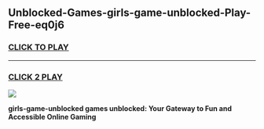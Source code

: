 
## Unblocked-Games-girls-game-unblocked-Play-Free-eq0j6
<h3>
<a href="https://premium76.site?title=girls-game-unblocked&ref=20M">CLICK TO PLAY</a></h3>
<hr>

<h3>
<a href="https://premium76.site?title=girls-game-unblocked&ref=20M">CLICK 2 PLAY</a>
  
</h3>

<a href="https://premium76.site?title=girls-game-unblocked&ref=19M"><img src="https://clearcache.store/games.png"></a>


**girls-game-unblocked games unblocked: Your Gateway to Fun and Accessible Online Gaming**
